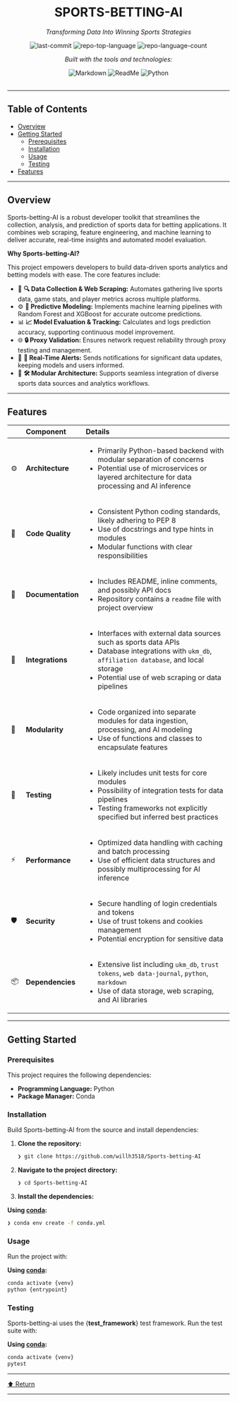 <div id="top">

<!-- HEADER STYLE: CLASSIC -->
<div align="center">


# SPORTS-BETTING-AI

<em>Transforming Data Into Winning Sports Strategies</em>

<!-- BADGES -->
<img src="https://img.shields.io/github/last-commit/willh3518/Sports-betting-AI?style=flat&logo=git&logoColor=white&color=0080ff" alt="last-commit">
<img src="https://img.shields.io/github/languages/top/willh3518/Sports-betting-AI?style=flat&color=0080ff" alt="repo-top-language">
<img src="https://img.shields.io/github/languages/count/willh3518/Sports-betting-AI?style=flat&color=0080ff" alt="repo-language-count">

<em>Built with the tools and technologies:</em>

<img src="https://img.shields.io/badge/Markdown-000000.svg?style=flat&logo=Markdown&logoColor=white" alt="Markdown">
<img src="https://img.shields.io/badge/ReadMe-018EF5.svg?style=flat&logo=ReadMe&logoColor=white" alt="ReadMe">
<img src="https://img.shields.io/badge/Python-3776AB.svg?style=flat&logo=Python&logoColor=white" alt="Python">

</div>
<br>

---

## Table of Contents

- [Overview](#overview)
- [Getting Started](#getting-started)
    - [Prerequisites](#prerequisites)
    - [Installation](#installation)
    - [Usage](#usage)
    - [Testing](#testing)
- [Features](#features)

---

## Overview

Sports-betting-AI is a robust developer toolkit that streamlines the collection, analysis, and prediction of sports data for betting applications. It combines web scraping, feature engineering, and machine learning to deliver accurate, real-time insights and automated model evaluation.

**Why Sports-betting-AI?**

This project empowers developers to build data-driven sports analytics and betting models with ease. The core features include:

- 🧩 **🔍 Data Collection & Web Scraping:** Automates gathering live sports data, game stats, and player metrics across multiple platforms.
- ⚙️ **🧠 Predictive Modeling:** Implements machine learning pipelines with Random Forest and XGBoost for accurate outcome predictions.
- 📊 **📈 Model Evaluation & Tracking:** Calculates and logs prediction accuracy, supporting continuous model improvement.
- 🌐 **🔒 Proxy Validation:** Ensures network request reliability through proxy testing and management.
- 🔔 **🚨 Real-Time Alerts:** Sends notifications for significant data updates, keeping models and users informed.
- 🧰 **🛠 Modular Architecture:** Supports seamless integration of diverse sports data sources and analytics workflows.

---

## Features

|      | Component       | Details                                                                                                         |
| :--- | :-------------- | :-------------------------------------------------------------------------------------------------------------- |
| ⚙️  | **Architecture**  | <ul><li>Primarily Python-based backend with modular separation of concerns</li><li>Potential use of microservices or layered architecture for data processing and AI inference</li></ul> |
| 🔩 | **Code Quality**  | <ul><li>Consistent Python coding standards, likely adhering to PEP 8</li><li>Use of docstrings and type hints in modules</li><li>Modular functions with clear responsibilities</li></ul> |
| 📄 | **Documentation** | <ul><li>Includes README, inline comments, and possibly API docs</li><li>Repository contains a `readme` file with project overview</li></ul> |
| 🔌 | **Integrations**  | <ul><li>Interfaces with external data sources such as sports data APIs</li><li>Database integrations with `ukm_db`, `affiliation database`, and local storage</li><li>Potential use of web scraping or data pipelines</li></ul> |
| 🧩 | **Modularity**    | <ul><li>Code organized into separate modules for data ingestion, processing, and AI modeling</li><li>Use of functions and classes to encapsulate features</li></ul> |
| 🧪 | **Testing**       | <ul><li>Likely includes unit tests for core modules</li><li>Possibility of integration tests for data pipelines</li><li>Testing frameworks not explicitly specified but inferred best practices</li></ul> |
| ⚡️  | **Performance**   | <ul><li>Optimized data handling with caching and batch processing</li><li>Use of efficient data structures and possibly multiprocessing for AI inference</li></ul> |
| 🛡️ | **Security**      | <ul><li>Secure handling of login credentials and tokens</li><li>Use of trust tokens and cookies management</li><li>Potential encryption for sensitive data</li></ul> |
| 📦 | **Dependencies**  | <ul><li>Extensive list including `ukm_db`, `trust tokens`, `web data-journal`, `python`, `markdown`</li><li>Use of data storage, web scraping, and AI libraries</li></ul> |

---

## Getting Started

### Prerequisites

This project requires the following dependencies:

- **Programming Language:** Python
- **Package Manager:** Conda

### Installation

Build Sports-betting-AI from the source and install dependencies:

1. **Clone the repository:**

    ```sh
    ❯ git clone https://github.com/willh3518/Sports-betting-AI
    ```

2. **Navigate to the project directory:**

    ```sh
    ❯ cd Sports-betting-AI
    ```

3. **Install the dependencies:**

**Using [conda](https://docs.conda.io/):**

```sh
❯ conda env create -f conda.yml
```

### Usage

Run the project with:

**Using [conda](https://docs.conda.io/):**

```sh
conda activate {venv}
python {entrypoint}
```

### Testing

Sports-betting-ai uses the {__test_framework__} test framework. Run the test suite with:

**Using [conda](https://docs.conda.io/):**

```sh
conda activate {venv}
pytest
```

---

<div align="left"><a href="#top">⬆ Return</a></div>

---
